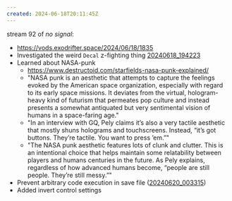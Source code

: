 ```yaml
---
created: 2024-06-18T20:11:45Z
---
```


stream 92 of _no signal_:
- https://vods.exodrifter.space/2024/06/18/1835
- Investigated the weird `Decal` z-fighting thing [20240618_194223](20240618_194223.md)
- Learned about NASA-punk
	- https://www.destructoid.com/starfields-nasa-punk-explained/
	- "NASA punk is an aesthetic that attempts to capture the feelings evoked by the American space organization, especially with regard to its early space missions. It deviates from the virtual, hologram-heavy kind of futurism that permeates pop culture and instead presents a somewhat antiquated but very sentimental vision of humans in a space-faring age."
	- "In an interview with GQ, Pely claims it’s also a very tactile aesthetic that mostly shuns holograms and touchscreens. Instead, “it’s got buttons. They’re tactile. You want to press ’em.”"
	- "The NASA punk aesthetic features lots of clunk and clutter. This is an intentional choice that helps maintain some relatability between players and humans centuries in the future. As Pely explains, regardless of how advanced humans become, “people are still people. They’re still messy.”"
- Prevent arbitrary code execution in save file ([20240620_003315](20240620_003315.md))
- Added invert control settings
